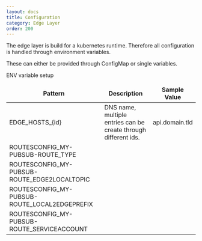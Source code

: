 ```yaml
---
layout: docs
title: Configuration
category: Edge Layer
order: 200
---
```

The edge layer is build for a kubernetes runtime. Therefore all configuration is handled through environment variables.

These can either be provided through ConfigMap or single variables.

ENV variable setup

| Pattern | Description | Sample Value |
| ------- | ----------- | ------------ |
| EDGE_HOSTS_{id} | DNS name, multiple entries can be create through different ids. | api.domain.tld |
| ROUTESCONFIG_MY-PUBSUB-ROUTE_TYPE |
| ROUTESCONFIG_MY-PUBSUB-ROUTE_EDGE2LOCALTOPIC |
| ROUTESCONFIG_MY-PUBSUB-ROUTE_LOCAL2EDGEPREFIX |
| ROUTESCONFIG_MY-PUBSUB-ROUTE_SERVICEACCOUNT |

<style>
td, th {
    border: 1px solid var(--secondary)
}
</style>